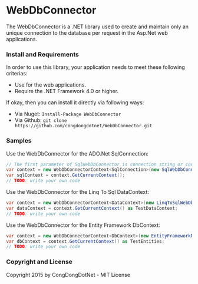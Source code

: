 # WebDbConnector
The WebDbConnector is a .NET library used to create and maintain only an unique connection to the database per request in the Asp.Net web applications.

### Install and Requirements
In order to use this library, your application needs to meet these following criterias:
* Use for the web applications.
* Require the .NET Framework 4.0 or higher.

If okay, then you can install it directly via following ways:
* Via Nuget: ``` Install-Package WebDbConnector ```
* Via Github: ``` git clone https://github.com/congdongdotnet/WebDbConnector.git ```

### Samples
Use the WebDbConnector for the ADO.Net SqlConnection:
```c#
// The first parameter of SqlWebDbConnector is connection string or connection string name(in Web.config)
var context = new WebDbConnectorContext<SqlConnection>(new SqlWebDbConnector("Test", true));
var sqlContext = context.GetCurrentContext();
// TODO: write your own code
```
Use the WebDbConnector for the Linq To Sql DataContext:
```c#
var context = new WebDbConnectorContext<DataContext>(new LinqToSqlWebDbConnector(new TestDataContext()));
var dataContext = context.GetCurrentContext() as TestDataContext;
// TODO: write your own code
```
Use the WebDbConnector for the Entity Framework DbContext:
```c#
var context = new WebDbConnectorContext<DbContext>(new EntityFrameworkNewWebDbConnector(new TestEntities()));
var dbContext = context.GetCurrentContext() as TestEntities;
// TODO: write your own code
```

### Copyright and License
Copyright 2015 by CongDongDotNet - MIT License
